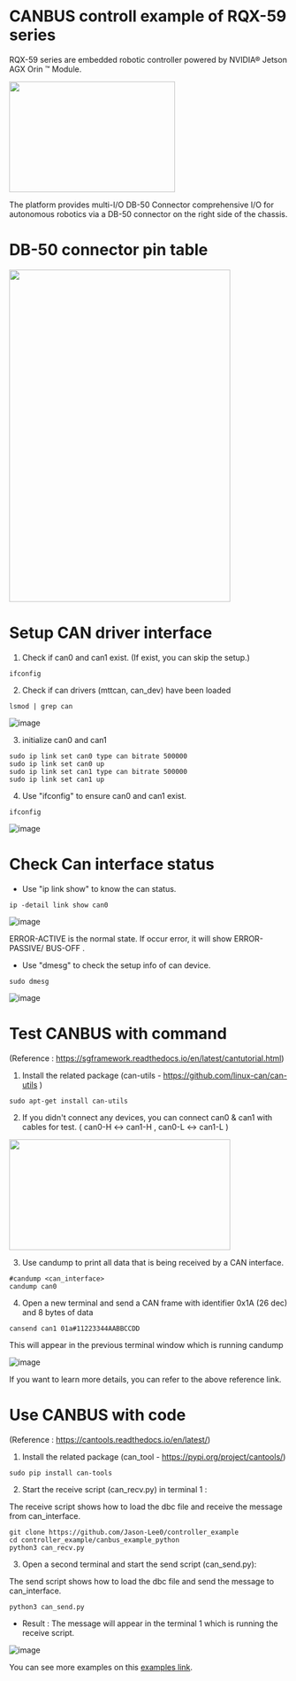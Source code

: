 # CANBUS controll example of RQX-59 series

RQX-59 series are embedded robotic controller powered by NVIDIA® Jetson AGX Orin ™ Module.

<img src="https://github.com/Jason-Lee0/controller_example/assets/56862464/40ff2e3c-6e1e-473c-aa6c-a81547dec9e2" height="200" width="300">

The platform provides multi-I/O DB-50 Connector comprehensive I/O for autonomous robotics via a DB-50 connector on the right side of the chassis.

# DB-50 connector pin table


<img src="https://github.com/Jason-Lee0/controller_example/assets/56862464/0ffa6ff3-b554-4376-a75e-b43f8968f743" height="600" width="400">

# Setup CAN driver interface
1. Check if can0 and can1 exist. (If exist, you can skip the setup.)
```
ifconfig
```
2. Check if can drivers (mttcan, can_dev) have been loaded
```
lsmod | grep can
```
![image](https://github.com/Jason-Lee0/controller_example/assets/56862464/f2bae98c-d0c5-4df1-a2ac-13630bc206b7)

3.  initialize can0 and can1
```
sudo ip link set can0 type can bitrate 500000 
sudo ip link set can0 up
sudo ip link set can1 type can bitrate 500000 
sudo ip link set can1 up
```

4. Use "ifconfig" to ensure can0 and can1 exist. 
```
ifconfig
```
![image](https://github.com/Jason-Lee0/controller_example/assets/56862464/b1082010-1d5f-42a7-8238-86b2c447965d)

# Check Can interface status

- Use "ip link show" to know the can status.

```
ip -detail link show can0
```
![image](https://github.com/Jason-Lee0/controller_example/assets/56862464/ce35ca6d-8866-4485-bc45-7e607156f512)

ERROR-ACTIVE is the normal state. If occur error, it will show ERROR-PASSIVE/ BUS-OFF .

- Use "dmesg" to check the setup info of can device.
```
sudo dmesg
```
![image](https://github.com/Jason-Lee0/controller_example/assets/56862464/5ae78b1e-805a-4838-8419-917a238b2c78)

# Test CANBUS with command 
(Reference : https://sgframework.readthedocs.io/en/latest/cantutorial.html)

1. Install the related package 
(can-utils - https://github.com/linux-can/can-utils )
```
sudo apt-get install can-utils
```

2. If you didn't connect any devices, you can connect can0 & can1 with cables for test. 
( can0-H <-> can1-H ,  can0-L <-> can1-L )


<img src="https://github.com/Jason-Lee0/controller_example/assets/56862464/f75de317-f13f-4cab-9dbe-b94e30976f87" height="200" width ="400">


3. Use candump  to print all data that is being received by a CAN interface.
```
#candump <can_interface>
candump can0
```
4. Open a new terminal and send a CAN frame with identifier 0x1A (26 dec) and 8 bytes of data

```
cansend can1 01a#11223344AABBCCDD
```
This will appear in the previous terminal window which is running candump


![image](https://github.com/Jason-Lee0/controller_example/assets/56862464/e005f007-8510-4d46-9411-c41bbbc62622)

If you want to learn more details, you can refer to the above reference link.

# Use CANBUS with code
(Reference : https://cantools.readthedocs.io/en/latest/)

1. Install the related package 
(can_tool - https://pypi.org/project/cantools/)

```
sudo pip install can-tools
```

2. Start the receive script (can_recv.py) in terminal 1 :

The receive script shows how to load the dbc file and receive the message from can_interface.  

```
git clone https://github.com/Jason-Lee0/controller_example
cd controller_example/canbus_example_python
python3 can_recv.py
```

3. Open a second terminal and start the send script (can_send.py):
   
The send script shows how to load the dbc file and send the message to can_interface.

```
python3 can_send.py
```


- Result :
The message will appear in the terminal 1 which is running the receive script.

![image](https://github.com/Jason-Lee0/controller_example/assets/56862464/61825f65-9ae3-4817-9fba-149ee65ec897)

You can see more examples on this [examples link](https://github.com/cantools/cantools/tree/master/examples). 


